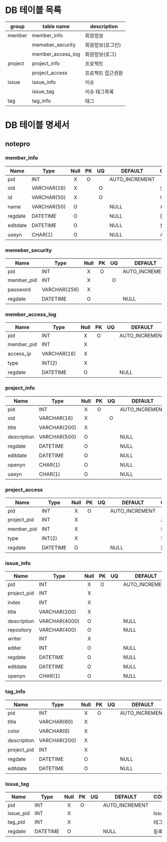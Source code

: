 # DB 테이블 목록

| group   | table name        | description       |
|---------|-------------------|-------------------|
| member  | member_info       | 회원정보          |
|         | memeber_security  | 회원정보(로그인)  |
|         | member_access_log | 회원정보(로그)    |
| project | project_info      | 프로젝트          |
|         | project_access    | 프로젝트 접근권환 |
| issue   | issue_info        | 이슈              |
|         | issue_tag         | 이슈 태그목록     |
| tag     | tag_info          | 태그              |

# DB 테이블 명세서

## notepro

### member_info
| Name        | Type          | Null | PK | UQ | DEFAULT        | COMMENT     | FK               |
|-------------|---------------|:----:|:--:|:--:|----------------|-------------|------------------|
| pid         | INT           | X    | O  |    | AUTO_INCREMENT |             |                  |
| oid         | VARCHAR(16)   | X    |    | O  |                | 노출키      |                  |
| id          | VARCHAR(50)   | X    |    | O  |                | 아이디      |                  |
| name        | VARCHAR(50)   | O    |    |    | NULL           | 사용자이름  |                  |
| regdate     | DATETIME      | O    |    |    | NULL           | 등록일      |                  |
| editdate    | DATETIME      | O    |    |    | NULL           | 정보수정일  |                  |
| useyn       | CHAR(1)       | O    |    |    | NULL           | 사용여부    |                  |

### memeber_security
| Name        | Type          | Null | PK | UQ | DEFAULT        | COMMENT     | FK               |
|-------------|---------------|:----:|:--:|:--:|----------------|-------------|------------------|
| pid         | INT           | X    | O  |    | AUTO_INCREMENT |             |                  |
| member_pid  | INT           | X    |    | O  |                | 회원PID     | member_info.pid  |
| password    | VARCHAR(256)  | X    |    |    |                | 비밀번호    |                  |
| regdate     | DATETIME      | O    |    |    | NULL           | 등록일      |                  |

### member_access_log
| Name        | Type          | Null | PK | UQ | DEFAULT        | COMMENT     | FK               |
|-------------|---------------|:----:|:--:|:--:|----------------|-------------|------------------|
| pid         | INT           | X    | O  |    | AUTO_INCREMENT |             |                  |
| member_pid  | INT           | X    |    |    |                | 회원PID     | member_info.pid  |
| access_ip   | VARCHAR(16)   | X    |    |    |                | 비밀번호    |                  |
| type        | INT(2)        | X    |    |    |                | 작업Type    |                  |
| regdate     | DATETIME      | O    |    |    | NULL           | 등록일      |                  |

### project_info
| Name        | Type          | Null | PK | UQ | DEFAULT        | COMMENT     | FK               |
|-------------|---------------|:----:|:--:|:--:|----------------|-------------|------------------|
| pid         | INT           | X    | O  |    | AUTO_INCREMENT |             |                  |
| oid         | VARCHAR(16)   | X    |    | O  |                | 노출키      |                  |
| title       | VARCHAR(200)  | X    |    |    |                | 제목        |                  |
| description | VARCHAR(500)  | O    |    |    | NULL           | 설명        |                  |
| regdate     | DATETIME      | O    |    |    | NULL           | 등록일      |                  |
| editdate    | DATETIME      | O    |    |    | NULL           | 정보수정일  |                  |
| openyn      | CHAR(1)       | O    |    |    | NULL           | 개봉여부    |                  |
| useyn       | CHAR(1)       | O    |    |    | NULL           | 사용여부    |                  |

### project_access
| Name        | Type          | Null | PK | UQ | DEFAULT        | COMMENT     | FK               |
|-------------|---------------|:----:|:--:|:--:|----------------|-------------|------------------|
| pid         | INT           | X    | O  |    | AUTO_INCREMENT |             |                  |
| project_pid | INT           | X    |    |    |                | 프로젝트PID | project_info.pid |
| member_pid  | INT           | X    |    |    |                | 회원PID     | member_info.pid  |
| type        | INT(2)        | X    |    |    |                | 접속Type    |                  |
| regdate     | DATETIME      | O    |    |    | NULL           | 등록일      |                  |

### issue_info
| Name        | Type          | Null | PK | UQ | DEFAULT        | COMMENT     | FK               |
|-------------|---------------|:----:|:--:|:--:|----------------|-------------|------------------|
| pid         | INT           | X    | O  |    | AUTO_INCREMENT |             |                  |
| project_pid | INT           | X    |    |    |                | 프로젝트PID | project_info.pid |
| index       | INT           | X    |    |    |                | issue순번   |                  |
| title       | VARCHAR(200)  | X    |    |    |                | 제목        |                  |
| description | VARCHAR(4000) | O    |    |    | NULL           | 설명        |                  |
| repository  | VARCHAR(400)  | O    |    |    | NULL           | repository  |                  |
| writer      | INT           | X    |    |    |                | 작성자      | member_info.pid  |
| editer      | INT           | O    |    |    | NULL           | 최근수정자  | member_info.pid  |
| regdate     | DATETIME      | O    |    |    | NULL           | 등록일      |                  |
| editdate    | DATETIME      | O    |    |    | NULL           | 수정일      |                  |
| openyn      | CHAR(1)       | O    |    |    | NULL           | 개봉여부    |                  |

### tag_info
| Name        | Type          | Null | PK | UQ | DEFAULT        | COMMENT     | FK               |
|-------------|---------------|:----:|:--:|:--:|----------------|-------------|------------------|
| pid         | INT           | X    | O  |    | AUTO_INCREMENT |             |                  |
| title       | VARCHAR(60)   | X    |    |    |                | 이름        |                  |
| color       | VARCHAR(6)    | X    |    |    |                | 색상        |                  |
| description | VARCHAR(200)  | X    |    |    |                | 설명        |                  |
| project_pid | INT           | X    |    |    |                | 프로젝트PID | project_info.pid |
| regdate     | DATETIME      | O    |    |    | NULL           | 등록일      |                  |
| editdate    | DATETIME      | O    |    |    | NULL           | 수정일      |                  |

### issue_tag
| Name        | Type          | Null | PK | UQ | DEFAULT        | COMMENT     | FK               |
|-------------|---------------|:----:|:--:|:--:|----------------|-------------|------------------|
| pid         | INT           | X    | O  |    | AUTO_INCREMENT |             |                  |
| issue_pid   | INT           | X    |    |    |                | IssuePID    | issue_info.pid   |
| tag_pid     | INT           | X    |    |    |                | 태그PID     | tag_info.pid     |
| regdate     | DATETIME      | O    |    |    | NULL           | 등록일      |                  |